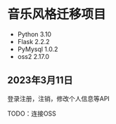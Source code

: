 # 音乐风格迁移项目

- Python 3.10
- Flask 2.2.2
- PyMysql 1.0.2
- oss2 2.17.0

## 2023年3月11日

登录注册，注销，修改个人信息等API

TODO：连接OSS
